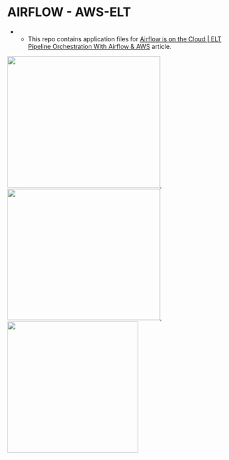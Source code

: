 # AIRFLOW - AWS-ELT

- - This repo contains application files for [Airflow is on the Cloud | ELT Pipeline Orchestration With Airflow & AWS](https://medium.com/towards-artificial-intelligence/lets-orchestrate-with-airflow-step-by-step-airflow-implementations-8100d8fe58b0) article.



<img src="https://airflow.apache.org/images/feature-image.png" width="350" height="300">, <img src="https://a0.awsstatic.com/libra-css/images/logos/aws_logo_smile_1200x630.png" width="350" height="300">,<img src="https://www.aalpha.net/wp-content/uploads/2019/05/postgre-database-development-india.png" width="300" height="300">
